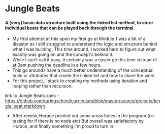 # Jungle Beats

#### A (very) basic data structure built using the linked list method, to store individual beats that can be played back through the terminal.

* My first attempt at this upon my first go at Module 1 was a bit of a disaster as I still struggled to understand the logic and structure behind what I was building. This time around, I worked hard to figure out what exactly was going on and the concept's behind it.
* While I can't call it easy, it certainly was a easier go this time instead of at 3am pushing the deadline in a few hours.
* This go around I have a much better understanding of the conceptual build or attributes that create the linked list and how to share the work
* For this project, I stuck to creating my methods using iteration and looping rather than recursion.


link to Jungle Beats spec - https://github.com/turingschool/curriculum/blob/master/source/projects/jungle_beat.markdown

* After review, Horace pointed out some areas holes in the program (i.e. testing for if there is no node etc) But overall was satisfactory by Horace, and finally something I'm proud to turn in.  
